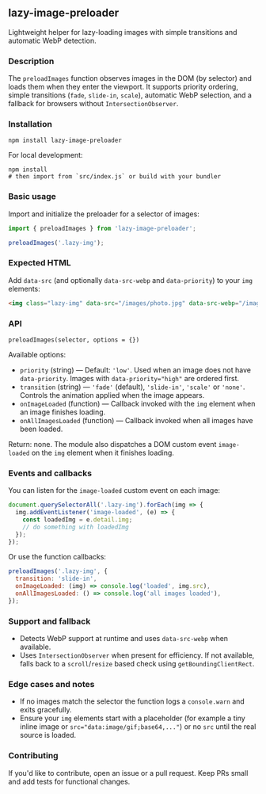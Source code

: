 ## lazy-image-preloader

Lightweight helper for lazy-loading images with simple transitions and automatic WebP detection.

### Description

The `preloadImages` function observes images in the DOM (by selector) and loads them when they enter the viewport. It supports priority ordering, simple transitions (`fade`, `slide-in`, `scale`), automatic WebP selection, and a fallback for browsers without `IntersectionObserver`.

### Installation

```
npm install lazy-image-preloader
```

For local development:

```
npm install
# then import from `src/index.js` or build with your bundler
```

### Basic usage

Import and initialize the preloader for a selector of images:

```javascript
import { preloadImages } from 'lazy-image-preloader';

preloadImages('.lazy-img');
```

### Expected HTML

Add `data-src` (and optionally `data-src-webp` and `data-priority`) to your `img` elements:

```html
<img class="lazy-img" data-src="/images/photo.jpg" data-src-webp="/images/photo.webp" data-priority="high" alt="...">
```

### API

`preloadImages(selector, options = {})`

Available options:

- `priority` (string) — Default: `'low'`. Used when an image does not have `data-priority`. Images with `data-priority="high"` are ordered first.
- `transition` (string) — `'fade'` (default), `'slide-in'`, `'scale'` or `'none'`. Controls the animation applied when the image appears.
- `onImageLoaded` (function) — Callback invoked with the `img` element when an image finishes loading.
- `onAllImagesLoaded` (function) — Callback invoked when all images have been loaded.

Return: none. The module also dispatches a DOM custom event `image-loaded` on the `img` element when it finishes loading.

### Events and callbacks

You can listen for the `image-loaded` custom event on each image:

```javascript
document.querySelectorAll('.lazy-img').forEach(img => {
  img.addEventListener('image-loaded', (e) => {
    const loadedImg = e.detail.img;
    // do something with loadedImg
  });
});
```

Or use the function callbacks:

```javascript
preloadImages('.lazy-img', {
  transition: 'slide-in',
  onImageLoaded: (img) => console.log('loaded', img.src),
  onAllImagesLoaded: () => console.log('all images loaded'),
});
```

### Support and fallback

- Detects WebP support at runtime and uses `data-src-webp` when available.
- Uses `IntersectionObserver` when present for efficiency. If not available, falls back to a `scroll`/`resize` based check using `getBoundingClientRect`.

### Edge cases and notes

- If no images match the selector the function logs a `console.warn` and exits gracefully.
- Ensure your `img` elements start with a placeholder (for example a tiny inline image or `src="data:image/gif;base64,..."`) or no `src` until the real source is loaded.

### Contributing

If you'd like to contribute, open an issue or a pull request. Keep PRs small and add tests for functional changes.
